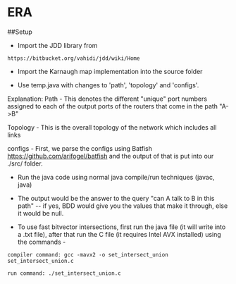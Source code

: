 ERA
=====================

##Setup

- Import the JDD library from 
```
https://bitbucket.org/vahidi/jdd/wiki/Home 
````
- Import the Karnaugh map implementation into the source folder

- Use temp.java with changes to 'path', 'topology' and 'configs'.

Explanation: Path - This denotes the different "unique" port numbers assigned to each of the output ports of the routers that come in the path "A->B"

Topology - This is the overall topology of the network which includes all links

configs - First, we parse the configs using Batfish https://github.com/arifogel/batfish
and the output of that is put into our ./src/ folder.


 - Run the java code using normal java compile/run techniques (javac, java) 

 - The output would be the answer to the query "can A talk to B in this path" -- if yes, BDD would give you the values that make it through, else it would be null.
 
 - To use fast bitvector intersections, first run the java file (it will write into a .txt file), after that run the C file (it requires Intel AVX installed)  using the commands -
 ````
 compiler command: gcc -mavx2 -o set_intersect_union set_intersect_union.c
 
 run command: ./set_intersect_union.c
``````

